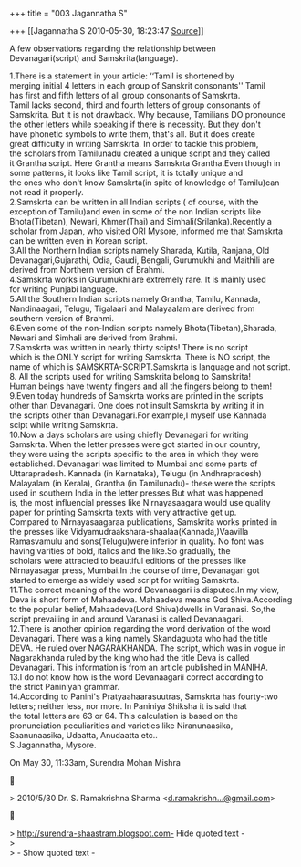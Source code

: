 +++
title = "003 Jagannatha S"

+++
[[Jagannatha S	2010-05-30, 18:23:47 [Source](https://groups.google.com/g/bvparishat/c/S4OTwK2-FV0)]]



A few observations regarding the relationship between  
Devanagari(script) and Samskrita(language).  
  
1.There is a statement in your article: ‘‘Tamil is shortened by  
merging initial 4 letters in each group of Sanskrit consonants'' Tamil  
has first and fifth letters of all group consonants of Samskrta.  
Tamil lacks second, third and fourth letters of group consonants of  
Samskrita. But it is not drawback. Why because, Tamilians DO pronounce  
the other letters while speaking if there is necessity. But they don't  
have phonetic symbols to write them, that's all. But it does create  
great difficulty in writing Samskrta. In order to tackle this problem,  
the scholars from Tamilunadu created a unique script and they called  
it Grantha script. Here Grantha means Samskrta Grantha.Even though in  
some patterns, it looks like Tamil script, it is totally unique and  
the ones who don't know Samskrta(in spite of knowledge of Tamilu)can  
not read it properly.  
2.Samskrta can be written in all Indian scripts ( of course, with the  
exception of Tamilu)and even in some of the non Indian scripts like  
Bhota(Tibetan), Newari, Khmer(Thai) and Simhali(Srilanka).Recently a  
scholar from Japan, who visited ORI Mysore, informed me that Samskrta  
can be written even in Korean script.  
3.All the Northern Indian scripts namely Sharada, Kutila, Ranjana, Old  
Devanagari,Gujarathi, Odia, Gaudi, Bengali, Gurumukhi and Maithili are  
derived from Northern version of Brahmi.  
4.Samskrta works in Gurumukhi are extremely rare. It is mainly used  
for writing Punjabi language.  
5.All the Southern Indian scripts namely Grantha, Tamilu, Kannada,  
Nandinaagari, Telugu, Tigalaari and Malayaalam are derived from  
southern version of Brahmi.  
6.Even some of the non-Indian scripts namely Bhota(Tibetan),Sharada,  
Newari and Simhali are derived from Brahmi.  
7.Samskrta was written in nearly thirty scipts! There is no script  
which is the ONLY script for writing Samskrta. There is NO script, the  
name of which is SAMSKRTA-SCRIPT.Samskrta is language and not script.  
8. All the scripts used for writing Samskrita belong to Samskrita!  
Human beings have twenty fingers and all the fingers belong to them!  
9.Even today hundreds of Samskrta works are printed in the scripts  
other than Devanagari. One does not insult Samskrta by writing it in  
the scripts other than Devanagari.For example,I myself use Kannada  
scipt while writing Samskrta.  
10.Now a days scholars are using chiefly Devanagari for writing  
Samskrta. When the letter presses were got started in our country,  
they were using the scripts specific to the area in which they were  
established. Devanagari was limited to Mumbai and some parts of  
Uttarapradesh. Kannada (in Karnataka), Telugu (in Andhrapradesh)  
Malayalam (in Kerala), Grantha (in Tamilunadu)- these were the scripts  
used in southern India in the letter presses.But what was happened  
is, the most influencial presses like Nirnayasaagara would use quality  
paper for printing Samskrta texts with very attractive get up.  
Compared to Nirnayasaagaraa publications, Samskrita works printed in  
the presses like Vidyamudraakshara-shaalaa(Kannada,)Vaavilla  
Ramasvamulu and sons(Telugu)were inferior in quality. No font was  
having varities of bold, italics and the like.So gradually, the  
scholars were attracted to beautiful editions of the presses like  
Nirnayasagar press, Mumbai.In the course of time, Devanagari got  
started to emerge as widely used script for writing Samskrta.  
11.The correct meaning of the word Devanaagari is disputed.In my view,  
Deva is short form of Mahaadeva. Mahaadeva means God Shiva.According  
to the popular belief, Mahaadeva(Lord Shiva)dwells in Varanasi. So,the  
script prevailing in and around Varanasi is called Devanaagari.  
12.There is another opinion regarding the word derivation of the word  
Devanagari. There was a king namely Skandagupta who had the title  
DEVA. He ruled over NAGARAKHANDA. The script, which was in vogue in  
Nagarakhanda ruled by the king who had the title Deva is called  
Devanagari. This information is from an article published in MANIHA.  
13.I do not know how is the word Devanaagarii correct according to  
the strict Paniniyan grammar.  
14.According to Panini's Pratyaahaarasuutras, Samskrta has fourty-two  
letters; neither less, nor more. In Paniniya Shiksha it is said that  
the total letters are 63 or 64. This calculation is based on the  
pronunciation peculiarities and varieties like Niranunaasika,  
Saanunaasika, Udaatta, Anudaatta etc..  
S.Jagannatha, Mysore.  
  
  
  
On May 30, 11:33am, Surendra Mohan Mishra  



\> 2010/5/30 Dr. S. Ramakrishna Sharma \<[d.ramakrishn...@gmail.com]()\>  



\>      <http://surendra-shaastram.blogspot.com-> Hide quoted text -  
\>  
\> - Show quoted text -

